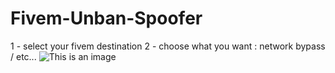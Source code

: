 # Fivem-Unban-Spoofer


1 - select your fivem destination 
2 - choose what you want : network bypass / etc...
![This is an image](https://discord.c99.nl/widget/theme-5/921059053487153203.png)
